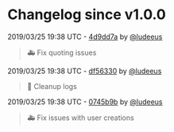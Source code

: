 # Changelog since v1.0.0

2019/03/25 19:38 UTC - [4d9dd7a](https://github.com/hassio-addons/addon-mqtt/commit/4d9dd7a3141fd6f013a1a3957427311ffddf5c6e) by [@ludeeus](https://github.com/ludeeus)
> 🚑 Fix quoting issues 

2019/03/25 19:38 UTC - [df56330](https://github.com/hassio-addons/addon-mqtt/commit/df56330236f36be197d60bf17b05e90f709190f2) by [@ludeeus](https://github.com/ludeeus)
> 📝 Cleanup logs 

2019/03/25 19:38 UTC - [0745b9b](https://github.com/hassio-addons/addon-mqtt/commit/0745b9bfbcead6c0c05413c2ad5d3c70c59de30d) by [@ludeeus](https://github.com/ludeeus)
> 🚑 Fix issues with user creations 

